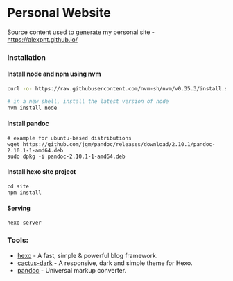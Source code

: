 # Personal Website

Source content used to generate my personal site - https://alexpnt.github.io/

### Installation

#### Install node and npm using nvm

```bash
curl -o- https://raw.githubusercontent.com/nvm-sh/nvm/v0.35.3/install.sh | bash

# in a new shell, install the latest version of node
nvm install node 
```

#### Install pandoc

```
# example for ubuntu-based distributions
wget https://github.com/jgm/pandoc/releases/download/2.10.1/pandoc-2.10.1-1-amd64.deb
sudo dpkg -i pandoc-2.10.1-1-amd64.deb
```

#### Install hexo site project

```
cd site
npm install
```

#### Serving
```
hexo server
```
### Tools:

* [hexo](https://hexo.io/) - A fast, simple & powerful blog framework.
* [cactus-dark](https://github.com/probberechts/cactus-dark) - A responsive, dark and simple theme for Hexo. 
* [pandoc](https://github.com/jgm/pandoc) - Universal markup converter. 